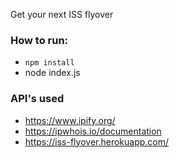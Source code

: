 

Get your next ISS flyover 

### How to run:

- `npm install`
- node index.js

### API's used

- https://www.ipify.org/
- https://ipwhois.io/documentation
- https://iss-flyover.herokuapp.com/